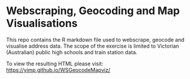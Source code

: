 # Webscraping, Geocoding and Map Visualisations
This repo contains the R markdown file used to webscrape, geocode and visualise address data. The scope of the exercise is limited to Victorian (Australian) public high schools and train station data. 

To view the resulting HTML please visit: https://yimp.github.io/WSGeocodeMapviz/
